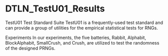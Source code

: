 # DTLN_TestU01_Results

TestU01 Test Standard Suite
TestU01 is a frequently-used test standard and can provide a group of utilities for the empirical statistical tests for RNGs.

Experiments
In our experiments, the five batteries, Rabbit, Alphabit, BlockAlphabit, SmallCrush, and Crush, are utilized to test the randomness of the designed PRNGs.
